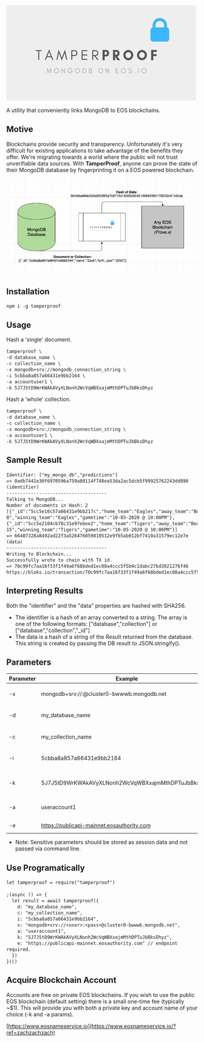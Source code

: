![TamperProof Logo](https://github.com/zachalam/TamperProof/blob/master/images/logo.png?raw=true)

A utility that conveniently links MongoDB to EOS blockchains.

## Motive
Blockchains provide security and transparency. Unfortunately it's very difficult for existing applications to take advantage of the benefits they offer. We're migrating towards a world where the public will not trust unverifiable data sources. With **TamperProof**, anyone can prove the state of their MongoDB database by fingerprinting it on a EOS powered blockchain.

![TamperProof Process](https://github.com/zachalam/TamperProof/blob/master/images/process.png?raw=true)

## Installation
```
npm i -g tamperproof
```

## Usage
Hash a 'single' document.
```
tamperproof \
-d database_name \
-c collection_name \
-x mongodb+srv://mongodb_connection_string \
-i 5cbba8a857a66431e9bb2164 \
-a accountuser1 \
-k 5J7J5tD9WrKWAkAVyXLNonh2WcVqWBXxajmMthDPTuJbBksDhyz
```

Hash a 'whole' collection.
```
tamperproof \
-d database_name \
-c collection_name \
-x mongodb+srv://mongodb_connection_string \
-a accountuser1 \
-k 5J7J5tD9WrKWAkAVyXLNonh2WcVqWBXxajmMthDPTuJbBksDhyz
```

## Sample Result
```
Identifier: ["my_mongo_db","predictions"]
=> 0adb7441e30f6970596a759a80114f748ea53da2ac5dcb5f99925762243dd890 (identifier)
-------------------------------------
Talking to MongoDB...
Number of documents in Hash: 2
[{"_id":"5cc5e16c57a66431e9bb217c","home_team":"Eagles","away_team":"Bobcats","prediction":"10-0","winning_team":"Eagles","gametime":"10-03-2020 @ 10:00PM"},{"_id":"5cc5e2104cb78c31e97ebee2","home_team":"Tigers","away_team":"Bears","prediction":"20-15","winning_team":"Tigers","gametime":"10-05-2020 @ 10:00PM"}]
=> 66407328a8492ad22f3a526476059810512e9f65ab012bf7410a31579ec12e7e (data)
-------------------------------------
Writing to Blockchain...
Successfully wrote to chain with TX id.
=> 70c99fc7aa16f33f1f49a6f68bded1ec08a4ccc5f5b4c1dabc27bd3021276f46
https://bloks.io/transaction/70c99fc7aa16f33f1f49a6f68bded1ec08a4ccc5f5b4c1dabc27bd3021276f46
```

## Interpreting Results
Both the "identifier" and the "data" properties are hashed with SHA256.
* The identifier is a hash of an array converted to a string. The array is one of the following formats: ["database","collection"] or ["database","collection","_id"]
* The data is a hash of a string of the Result returned from the database. This string is created by passing the DB result to JSON.stringify().


## Parameters
| Parameter | Example                                                | Purpose                                | Required |
|-----------|--------------------------------------------------------|----------------------------------------|----------|
| -x        | mongodb+srv://<user>:<pass>@cluster0-bwwwb.mongodb.net | MongoDB connection string.             | YES      |
| -d        | my_database_name                                       | MongoDB database name.                 | No       |
| -c        | my_collection_name                                     | MongoDB collection name.               | No       |
| -i        | 5cbba8a857a66431e9bb2164                               | _id for document lookup.               | No       |
| -k        | 5J7J5tD9WrKWAkAVyXLNonh2WcVqWBXxajmMthDPTuJbBksDhyz    | EOSIO private key (active permission). | YES      |
| -a        | useraccount1                                           | EOSIO account name.                    | YES      |
| -e        | https://publicapi-mainnet.eosauthority.com             | EOSIO http endpoint.                   | No       |

* Note: Sensitive parameters should be stored as session data and not passed via command line.

## Use Programatically
```
let tamperproof = require("tamperproof")

;(async () => {
  let result = await tamperproof({
    d: "my_database_name",
    c: "my_collection_name",
    i: "5cbba8a857a66431e9bb2164",
    x: "mongodb+srv://<user>:<pass>@cluster0-bwwwb.mongodb.net",
    a: "useraccount1",
    k: "5J7J5tD9WrKWAkAVyXLNonh2WcVqWBXxajmMthDPTuJbBksDhyz",
    e: "https://publicapi-mainnet.eosauthority.com" // endpoint required.
  })
})()
```

## Acquire Blockchain Account
Accounts are free on private EOS blockchains. If you wish to use the public EOS blockchain (default setting) there is a small one-time fee (typically ~$1). This will provide you with both a private key and account name of your choice (-k and -a params). 

[https://www.eosnameservice.io](https://www.eosnameservice.io/?ref=zachzachzach)


